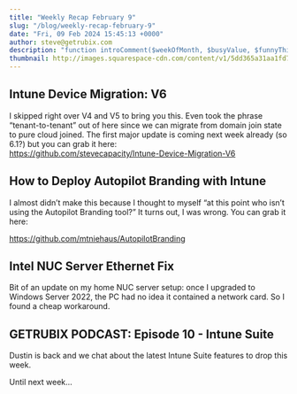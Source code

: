 ```yaml
---
title: "Weekly Recap February 9"
slug: "/blog/weekly-recap-february-9"
date: "Fri, 09 Feb 2024 15:45:13 +0000"
author: steve@getrubix.com
description: "function introComment($weekOfMonth, $busyValue, $funnyThing) { $commentOutput = 'That is it for $($weekOfMonth.week), it sure has been $($busyValue.value).' + ' ' + $($funnyThing) }"
thumbnail: http://images.squarespace-cdn.com/content/v1/5dd365a31aa1fd743bc30b8e/1707493504360-SRWPREM1X31E8M6YWVRY/image-asset.jpeg/img.jpg
---
```


Intune Device Migration: V6
---------------------------

I skipped right over V4 and V5 to bring you this. Even took the phrase “tenant-to-tenant” out of here since we can migrate from domain join state to pure cloud joined. The first major update is coming next week already (so 6.1?) but you can grab it here:  
https://github.com/stevecapacity/Intune-Device-Migration-V6

How to Deploy Autopilot Branding with Intune
--------------------------------------------

I almost didn’t make this because I thought to myself “at this point who isn’t using the Autopilot Branding tool?” It turns out, I was wrong. You can grab it here:

https://github.com/mtniehaus/AutopilotBranding

Intel NUC Server Ethernet Fix
-----------------------------

Bit of an update on my home NUC server setup: once I upgraded to Windows Server 2022, the PC had no idea it contained a network card. So I found a cheap workaround.

GETRUBIX PODCAST: Episode 10 - Intune Suite
-------------------------------------------

Dustin is back and we chat about the latest Intune Suite features to drop this week.

Until next week…
